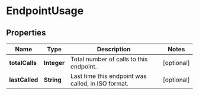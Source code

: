 

# EndpointUsage


## Properties

| Name | Type | Description | Notes |
|------------ | ------------- | ------------- | -------------|
|**totalCalls** | **Integer** | Total number of calls to this endpoint. |  [optional] |
|**lastCalled** | **String** | Last time this endpoint was called, in ISO format. |  [optional] |



